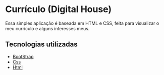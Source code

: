 # Currículo (Digital House)

Essa simples aplicação é baseada em HTML e CSS, feita para visualizar o meu currículo e alguns interesses meus.


## Tecnologias utilizadas

* [BootStrap](https://getbootstrap.com/) 
* [Css](https://developer.mozilla.org/pt-BR/docs/Web/CSS)
* [Html](https://www.w3c.br/pub/Cursos/CursoHTML5/html5-web.pdf)


